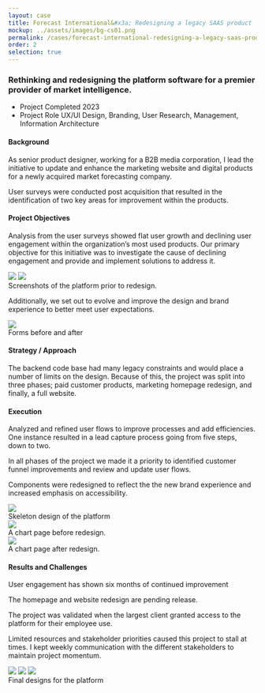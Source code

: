```yaml
---
layout: case
title: Forecast International&#x3a; Redesigning a legacy SAAS product
mockup: ../assets/images/bg-cs01.png
permalink: /cases/forecast-international-redesigning-a-legacy-saas-product
order: 2
selection: true
---
```



<div class="readingcontainer">
<h3>Rethinking and redesigning the platform software for a premier provider of market intelligence.</h3>

<ul class="projectdetails">
	<li>Project Completed <span>2023</span></li>
	<li>Project Role <span>UX/UI Design, Branding, User Research, Management, Information Architecture</span></li>
</ul>

<h4>Background</h4>
<p>As senior product designer, working for a B2B media corporation, I lead the initiative to update and enhance the marketing website and digital products for a newly acquired market forecasting company.</p>

<p>User surveys were conducted post acquisition that resulted in the identification of two key areas for improvement within the products.</p>

<h4>Project Objectives</h4>
<p>Analysis from the user surveys showed flat user growth and declining user engagement within the organization’s most used products. Our primary objective for this initiative was to investigate the cause of declining engagement and provide and implement solutions to address it.</p>

<div class="slider">
<img src="../assets/images/01test.png" />
<img src="../assets/images/06test.png" />
</div>
<div class="imgcaption">Screenshots of the platform prior to redesign.</div>

<p>Additionally, we set out to evolve and improve the design and brand experience to better meet user expectations.</p>

<img src="../assets/images/08test.png" />
<div class="imgcaption">Forms before and after</div>

<h4>Strategy / Approach</h4>
<p>The backend code base had many legacy constraints and would place a number of limits on the design. Because of this, the project was split into three phases; paid customer products, marketing homepage redesign, and finally, a full website. </p>


<h4>Execution</h4>
<p>Analyzed and refined user flows to improve processes and add efficiencies. One instance resulted in a lead capture process going from five steps, down to two.</p>
<p>In all phases of the project we made it a priority to identified customer funnel improvements and review and update user flows. </p>
<p>Components were redesigned to reflect the the new brand experience and increased emphasis on accessibility. </p>
<p></p>

<img src="../assets/images/02test.png" />
<div class="imgcaption">Skeleton design of the platform</div>

<img src="../assets/images/cs01-10.png" />
<div class="imgcaption">A chart page before redesign.</div>

<img src="../assets/images/cs01-11.png" />
<div class="imgcaption">A chart page after redesign.</div>

<h4>Results and Challenges</h4>
<p>User engagement has shown six months of continued improvement</p>
<p>The homepage and website redesign are pending release.</p>
<p>The project was validated when the largest client granted access to the platform for their employee use.</p>
<p>Limited resources and stakeholder priorities caused this project to stall at times. I kept weekly communication with the different stakeholders to maintain project momentum.</p>

<div class="slider">
<img src="../assets/images/07test.png" />
<img src="../assets/images/09test.jpeg" />
<img src="../assets/images/05test.jpeg" />
</div>

<div class="imgcaption">Final designs for the platform</div>

</div>
